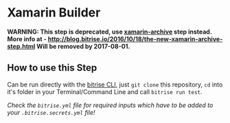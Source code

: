 # Xamarin Builder

__WARNING:
This step is deprecated, use [xamarin-archive](https://github.com/bitrise-io/bitrise-steplib/tree/master/steps/xamarin-archive) step instead. More info at - http://blog.bitrise.io/2016/10/18/the-new-xamarin-archive-step.html
Will be removed by 2017-08-01.__

## How to use this Step

Can be run directly with the [bitrise CLI](https://github.com/bitrise-io/bitrise),
just `git clone` this repository, `cd` into it's folder in your Terminal/Command Line
and call `bitrise run test`.

*Check the `bitrise.yml` file for required inputs which have to be
added to your `.bitrise.secrets.yml` file!*
